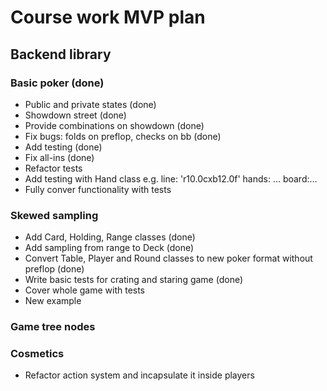 # Course work MVP plan
## Backend library

### Basic poker (done)
- Public and private states (done)
- Showdown street (done)
- Provide combinations on showdown (done)
- Fix bugs: folds on preflop, checks on bb (done)
- Add testing (done)
- Fix all-ins (done)
- Refactor tests
- Add testing with Hand class e.g. line: 'r10.0cxb12.0f' hands: ... board:...
- Fully conver functionality with tests

### Skewed sampling
- Add Card, Holding, Range classes (done)
- Add sampling from range to Deck (done)
- Convert Table, Player and Round classes to new poker format without preflop (done)
- Write basic tests for crating and staring game (done)
- Cover whole game with tests
- New example

### Game tree nodes

### Cosmetics
- Refactor action system and incapsulate it inside players


